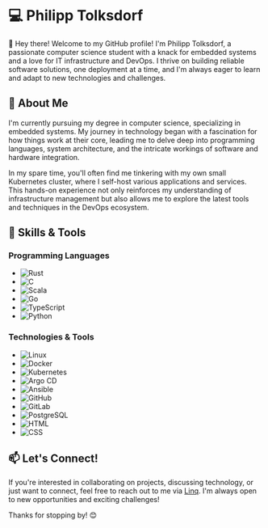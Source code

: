 # 💻 Philipp Tolksdorf

👋 Hey there! Welcome to my GitHub profile! I'm Philipp Tolksdorf, a passionate computer science student with a knack for embedded systems and a love for IT infrastructure and DevOps. I thrive on building reliable software solutions, one deployment at a time, and I'm always eager to learn and adapt to new technologies and challenges.

## 🚀 About Me

I'm currently pursuing my degree in computer science, specializing in embedded systems. My journey in technology began with a fascination for how things work at their core, leading me to delve deep into programming languages, system architecture, and the intricate workings of software and hardware integration.

In my spare time, you'll often find me tinkering with my own small Kubernetes cluster, where I self-host various applications and services. This hands-on experience not only reinforces my understanding of infrastructure management but also allows me to explore the latest tools and techniques in the DevOps ecosystem.

## 🧰 Skills & Tools

### Programming Languages
- ![Rust](https://img.shields.io/badge/-Rust-000000?style=flat&logo=rust&logoColor=orange)
- ![C](https://img.shields.io/badge/-C-000000?style=flat&logo=c)
- ![Scala](https://img.shields.io/badge/-Scala-000000?style=flat&logo=scala&logoColor=red)
- ![Go](https://img.shields.io/badge/-Go-000000?style=flat&logo=go&logoColor=blue)
- ![TypeScript](https://img.shields.io/badge/-TypeScript-000000?style=flat&logo=typescript&logoColor=blue)
- ![Python](https://img.shields.io/badge/-Python-000000?style=flat&logo=python&logoColor=yellow)

### Technologies & Tools
- ![Linux](https://img.shields.io/badge/-Linux-000000?style=flat&logo=linux&logoColor=white)
- ![Docker](https://img.shields.io/badge/-Docker-000000?style=flat&logo=docker&logoColor=blue)
- ![Kubernetes](https://img.shields.io/badge/-Kubernetes-000000?style=flat&logo=kubernetes&logoColor=blue)
- ![Argo CD](https://img.shields.io/badge/-Argo%20CD-000000?style=flat&logo=argocd&logoColor=blue)
- ![Ansible](https://img.shields.io/badge/-Ansible-000000?style=flat&logo=ansible&logoColor=black)
- ![GitHub](https://img.shields.io/badge/-GitHub-000000?style=flat&logo=github&logoColor=white)
- ![GitLab](https://img.shields.io/badge/-GitLab-000000?style=flat&logo=gitlab&logoColor=orange)
- ![PostgreSQL](https://img.shields.io/badge/-PostgreSQL-000000?style=flat&logo=postgresql&logoColor=blue)
- ![HTML](https://img.shields.io/badge/-HTML-000000?style=flat&logo=html5&logoColor=orange)
- ![CSS](https://img.shields.io/badge/-CSS-000000?style=flat&logo=css3&logoColor=blue)

## 📫 Let's Connect!

If you're interested in collaborating on projects, discussing technology, or just want to connect, feel free to reach out to me via [Linq](https://linqapp.com/philipp_tolksdorf). I'm always open to new opportunities and exciting challenges!

Thanks for stopping by! 😊
